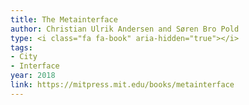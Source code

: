 ```yaml
---
title: The Metainterface
author: Christian Ulrik Andersen and Søren Bro Pold
type: <i class="fa fa-book" aria-hidden="true"></i>
tags:
- City
- Interface
year: 2018
link: https://mitpress.mit.edu/books/metainterface
---
```

